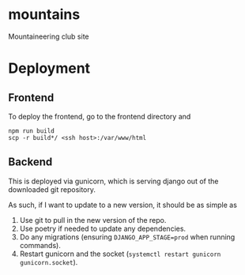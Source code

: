 # mountains
Mountaineering club site

# Deployment
## Frontend

To deploy the frontend, go to the frontend directory and

```
npm run build
scp -r build*/ <ssh host>:/var/www/html
```

## Backend

This is deployed via gunicorn, which is serving django out of the downloaded git repository.

As such, if I want to update to a new version, it should be as simple as

1. Use git to pull in the new version of the repo.
2. Use poetry if needed to update any dependencies.
3. Do any migrations (ensuring `DJANGO_APP_STAGE=prod` when running commands).
4. Restart gunicorn and the socket (`systemctl restart gunicorn gunicorn.socket`).